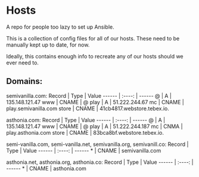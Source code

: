 # Hosts

A repo for people too lazy to set up Ansible.

This is a collection of config files for all of our hosts. These need to be manually kept up to date, for now.

Ideally, this contains enough info to recreate any of our hosts should we ever need to.

## Domains:
semivanilla.com:
Record |  Type  | Value
------ | :----: | ------
@      | A      | 135.148.121.47
www    | CNAME  | @
play   | A      | 51.222.244.67
mc     | CNAME  | play.semivanilla.com
store  | CNAME  | 41cb4817.webstore.tebex.io.

asthonia.com:
Record |  Type  | Value
------ | :----: | ------
@      | A      | 135.148.121.47
www    | CNAME  | @
play   | A      | 51.222.244.187
mc     | CNMA   | play.asthonia.com
store  | CNAME  | 83bca8bf.webstore.tebex.io.


semi-vanilla.com, semi-vanilla.net, semivanilla.org, semivanill.co:
Record |  Type  | Value
------ | :----: | ------
\*      |   CNAME    | semivanilla.com

asthonia.net, asthonia.org, asthonia.co:
Record |  Type  | Value
------ | :----: | ------
\*      |   CNAME    | asthonia.com
